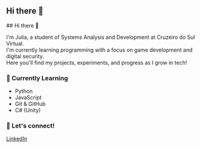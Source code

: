 ## Hi there 👋

<!--
**Julia-Melo-Oliveira/Julia-Melo-Oliveira** is a ✨ _special_ ✨ repository because its `README.md` (this file) appears on your GitHub profile.


--> ## Hi there 👋

I'm Julia, a student of Systems Analysis and Development at Cruzeiro do Sul Virtual.  
I'm currently learning programming with a focus on game development and digital security.  
Here you'll find my projects, experiments, and progress as I grow in tech!

### 🌱 Currently Learning
- Python
- JavaScript
- Git & GitHub
- C# (Unity)

### 💬 Let's connect!
[LinkedIn](https://www.linkedin.com/in/julia-melo-29a360383/)

